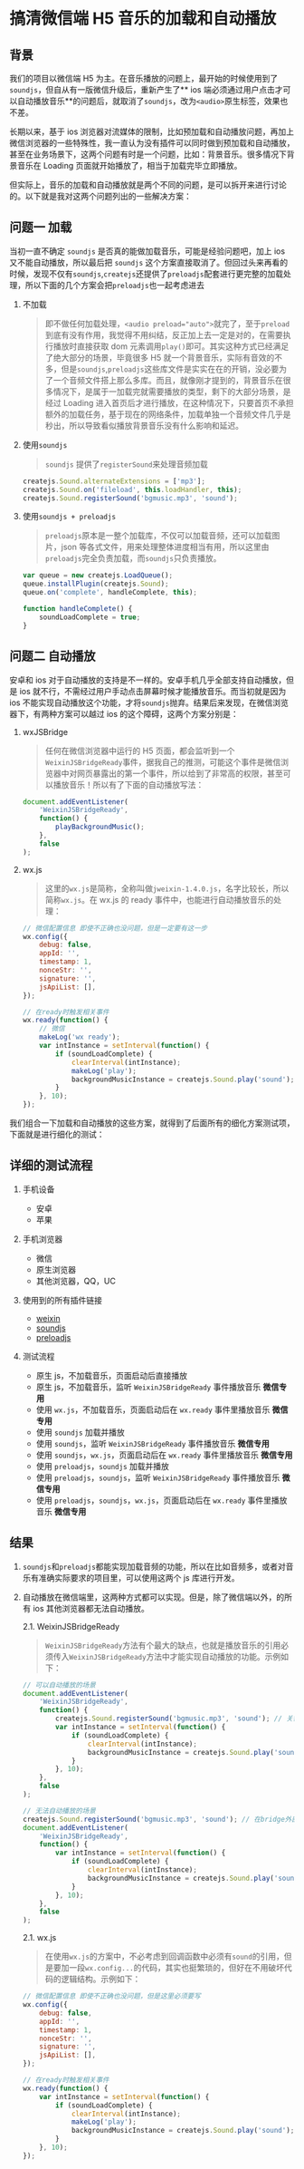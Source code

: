 # 搞清微信端 H5 音乐的加载和自动播放

## 背景

我们的项目以微信端 H5 为主。在音乐播放的问题上，最开始的时候使用到了`soundjs`，但自从有一版微信升级后，重新产生了** ios 端必须通过用户点击才可以自动播放音乐**的问题后，就取消了`soundjs`，改为`<audio>`原生标签，效果也不差。

长期以来，基于 ios 浏览器对流媒体的限制，比如预加载和自动播放问题，再加上微信浏览器的一些特殊性，我一直认为没有插件可以同时做到预加载和自动播放，甚至在业务场景下，这两个问题有时是一个问题，比如：背景音乐。很多情况下背景音乐在 Loading 页面就开始播放了，相当于加载完毕立即播放。

但实际上，音乐的加载和自动播放就是两个不同的问题，是可以拆开来进行讨论的。以下就是我对这两个问题列出的一些解决方案：

## 问题一 加载

当初一直不确定 `soundjs` 是否真的能做加载音乐，可能是经验问题吧，加上 ios 又不能自动播放，所以最后把 `soundjs` 这个方案直接取消了。但回过头来再看的时候，发现不仅有`soundjs`,`createjs`还提供了`preloadjs`配套进行更完整的加载处理，所以下面的几个方案会把`preloadjs`也一起考虑进去

1.  不加载

    > 即不做任何加载处理，`<audio preload="auto">`就完了，至于`preload`到底有没有作用，我觉得不用纠结，反正加上去一定是对的，在需要执行播放时直接获取 dom 元素调用`play()`即可。其实这种方式已经满足了绝大部分的场景，毕竟很多 H5 就一个背景音乐，实际有音效的不多，但是`soundjs`,`preloadjs`这些库文件是实实在在的开销，没必要为了一个音频文件搭上那么多库。而且，就像刚才提到的，背景音乐在很多情况下，是属于一加载完就需要播放的类型，剩下的大部分场景，是经过 Loading 进入首页后才进行播放，在这种情况下，只要首页不承担额外的加载任务，基于现在的网络条件，加载单独一个音频文件几乎是秒出，所以导致看似播放背景音乐没有什么影响和延迟。

2.  使用`soundjs`

    > `soundjs` 提供了`registerSound`来处理音频加载

    ```js
    createjs.Sound.alternateExtensions = ['mp3'];
    createjs.Sound.on('fileload', this.loadHandler, this);
    createjs.Sound.registerSound('bgmusic.mp3', 'sound');
    ```

3.  使用`soundjs + preloadjs`

    > `preloadjs`原本是一整个加载库，不仅可以加载音频，还可以加载图片，json 等各式文件，用来处理整体进度相当有用，所以这里由`preloadjs`完全负责加载，而`soundjs`只负责播放。

    ```js
    var queue = new createjs.LoadQueue();
    queue.installPlugin(createjs.Sound);
    queue.on('complete', handleComplete, this);

    function handleComplete() {
        soundLoadComplete = true;
    }
    ```

## 问题二 自动播放

安卓和 ios 对于自动播放的支持是不一样的。安卓手机几乎全部支持自动播放，但是 ios 就不行，不需经过用户手动点击屏幕时候才能播放音乐。而当初就是因为 ios 不能实现自动播放这个功能，才将`soundjs`抛弃。结果后来发现，在微信浏览器下，有两种方案可以越过 ios 的这个障碍，这两个方案分别是：

1. wxJSBridge

    > 任何在微信浏览器中运行的 H5 页面，都会监听到一个`WeixinJSBridgeReady`事件，据我自己的推测，可能这个事件是微信浏览器中对网页暴露出的第一个事件，所以给到了非常高的权限，甚至可以播放音乐！所以有了下面的自动播放写法：

    ```js
    document.addEventListener(
        'WeixinJSBridgeReady',
        function() {
            playBackgroundMusic();
        },
        false
    );
    ```

2. wx.js

    > 这里的`wx.js`是简称，全称叫做`jweixin-1.4.0.js`，名字比较长，所以简称`wx.js`。在 wx.js 的 ready 事件中，也能进行自动播放音乐的处理：

    ```js
    // 微信配置信息 即使不正确也没问题，但是一定要有这一步
    wx.config({
        debug: false,
        appId: '',
        timestamp: 1,
        nonceStr: '',
        signature: '',
        jsApiList: [],
    });

    // 在ready时触发相关事件
    wx.ready(function() {
        // 微信
        makeLog('wx ready');
        var intInstance = setInterval(function() {
            if (soundLoadComplete) {
                clearInterval(intInstance);
                makeLog('play');
                backgroundMusicInstance = createjs.Sound.play('sound');
            }
        }, 10);
    });
    ```

我们组合一下加载和自动播放的这些方案，就得到了后面所有的细化方案测试项，下面就是进行细化的测试：

## 详细的测试流程

1. 手机设备

    - 安卓
    - 苹果

2. 手机浏览器

    - 微信
    - 原生浏览器
    - 其他浏览器，QQ，UC

3. 使用到的所有插件链接
    - [weixin](https://res.wx.qq.com/open/js/jweixin-1.4.0.js)
    - [soundjs](https://code.createjs.com/1.0.0/soundjs.min.js)
    - [preloadjs](https://code.createjs.com/1.0.0/preloadjs.min.js)
4. 测试流程

    - 原生 js，不加载音乐，页面启动后直接播放
    - 原生 js，不加载音乐，监听 `WeixinJSBridgeReady` 事件播放音乐 **微信专用**
    - 使用 `wx.js`，不加载音乐，页面启动后在 `wx.ready` 事件里播放音乐 **微信专用**
    - 使用 `soundjs` 加载并播放
    - 使用 `soundjs`，监听 `WeixinJSBridgeReady` 事件播放音乐 **微信专用**
    - 使用 `soundjs`，`wx.js`，页面启动后在 `wx.ready` 事件里播放音乐 **微信专用**
    - 使用 `preloadjs`，`soundjs` 加载并播放
    - 使用 `preloadjs`，`soundjs`，监听 `WeixinJSBridgeReady` 事件播放音乐 **微信专用**
    - 使用 `preloadjs`，`soundjs`，`wx.js`，页面启动后在 `wx.ready` 事件里播放音乐 **微信专用**

## 结果

1.  `soundjs`和`preloadjs`都能实现加载音频的功能，所以在比如音频多，或者对音乐有准确实际要求的项目里，可以使用这两个 js 库进行开发。

2.  自动播放在微信端里，这两种方式都可以实现。但是，除了微信端以外，的所有 ios 其他浏览器都无法自动播放。

    2.1. WeixinJSBridgeReady

    > `WeixinJSBridgeReady`方法有个最大的缺点，也就是播放音乐的引用必须传入`WeixinJSBridgeReady`方法中才能实现自动播放的功能。示例如下：

    ```js
    // 可以自动播放的场景
    document.addEventListener(
        'WeixinJSBridgeReady',
        function() {
            createjs.Sound.registerSound('bgmusic.mp3', 'sound'); // 关键代码。注意，这句 registerSound 必须写在 WeixinJSBridgeReady 回调函数内才行,否则下方 createjs.Sound.play 就会无效
            var intInstance = setInterval(function() {
                if (soundLoadComplete) {
                    clearInterval(intInstance);
                    backgroundMusicInstance = createjs.Sound.play('sound'); // soundjs 执行播放命令
                }
            }, 10);
        },
        false
    );

    // 无法自动播放的场景
    createjs.Sound.registerSound('bgmusic.mp3', 'sound'); // 在bridge外部就启动了加载，导致WeixinJSBridgeReady内部在执行播放命令之前都没有国Sound这个对象的实例，所以没法自动播放音乐
    document.addEventListener(
        'WeixinJSBridgeReady',
        function() {
            var intInstance = setInterval(function() {
                if (soundLoadComplete) {
                    clearInterval(intInstance);
                    backgroundMusicInstance = createjs.Sound.play('sound'); // soundjs执行播放命令
                }
            }, 10);
        },
        false
    );
    ```

    2.1. wx.js

    > 在使用`wx.js`的方案中，不必考虑到回调函数中必须有`sound`的引用，但是要加一段`wx.config...`的代码，其实也挺繁琐的，但好在不用破坏代码的逻辑结构。示例如下：

    ```js
    // 微信配置信息 即使不正确也没问题，但是这里必须要写
    wx.config({
        debug: false,
        appId: '',
        timestamp: 1,
        nonceStr: '',
        signature: '',
        jsApiList: [],
    });

    // 在ready时触发相关事件
    wx.ready(function() {
        var intInstance = setInterval(function() {
            if (soundLoadComplete) {
                clearInterval(intInstance);
                makeLog('play');
                backgroundMusicInstance = createjs.Sound.play('sound');
            }
        }, 10);
    });
    ```
